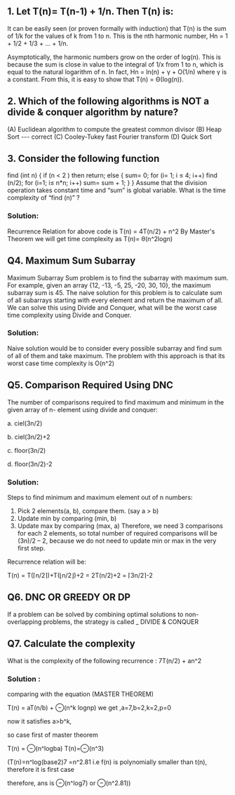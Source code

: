 

## 1. Let T(n)= T(n-1) + 1/n. Then T(n) is:

It can be easily seen (or proven formally with induction) that T(n) is the sum of 1/k for the values of k from 1 to n. This is the nth harmonic number, Hn = 1 + 1/2 + 1/3 + ... + 1/n.

Asymptotically, the harmonic numbers grow on the order of log(n). This is because the sum is close in value to the integral of 1/x from 1 to n, which is equal to the natural logarithm of n. In fact, Hn = ln(n) + γ + O(1/n) where γ is a constant. From this, it is easy to show that T(n) = Θ(log(n)).

## 2. Which of the following algorithms is NOT a divide & conquer algorithm by nature?
(A) Euclidean algorithm to compute the greatest common divisor
(B) Heap Sort           --- correct
(C) Cooley-Tukey fast Fourier transform
(D) Quick Sort

## 3. Consider the following function

find (int n)
 {
  if (n < 2 ) then return; 
  else
   {
    sum= 0;
    for (i= 1; i ≤ 4; i++) find (n/2);
    for (i=1; i≤ n*n; i++) sum= sum + 1;
  } 
}
Assume that the division operation takes constant time and “sum” is global variable. What is the time complexity of “find (n)” ?

### Solution: 
Recurrence Relation for above code is T(n) = 4T(n/2) + n^2
By Master's Theorem we will get time complexity as T(n)= θ(n^2logn)

## Q4. Maximum Sum Subarray
Maximum Subarray Sum problem is to find the subarray with maximum sum. For example, given an array {12, -13, -5, 25, -20, 30, 10}, the maximum subarray sum is 45.
The naive solution for this problem is to calculate sum of all subarrays starting with every element and return the maximum of all. We can solve this using Divide and Conquer, what will be the worst case time complexity using Divide and Conquer.

### Solution:

Naive solution would be to consider every possible subarray and find sum of all of them and take maximum. The problem with this approach is that its worst case time complexity is O(n^2)

## Q5. Comparison Required Using DNC
The number of comparisons required to find maximum and minimum in the given array of n- element using divide and conquer:

a. ciel(3n/2)

b. ciel(3n/2)+2

c. floor(3n/2)

d. floor(3n/2)-2

### Solution:
Steps to find minimum and maximum element out of n numbers:

1. Pick 2 elements(a, b), compare them. (say a > b)
2. Update min by comparing (min, b)
3. Update max by comparing (max, a)
Therefore, we need 3 comparisons for each 2 elements, so total number of required comparisons will be (3n)/2 – 2, because we do not need to update min or max in the very first step.

Recurrence relation will be:

T(n) = T(⌈n/2⌉)+T(⌊n/2⌋)+2 = 2T(n/2)+2 = ⌈3n/2⌉-2

## Q6. DNC OR GREEDY OR DP
If a problem can be solved by combining optimal solutions to non-overlapping problems, the strategy is called _ DIVIDE & CONQUER

## Q7. Calculate the complexity
What is the complexity of the following recurrence :
7T(n/2) + an^2

### Solution :
comparing with the equation (MASTER THEOREM)

T(n) = aT(n/b) + ⊖(n^k lognp)
we get ,a=7,b=2,k=2,p=0

now it satisfies a>b^k,

so case first of master theorem

T(n) = ⊖(n^logba)
T(n)=⊖(n^3)

(T(n)=n^log(base2)7 =n^2.81 i.e f(n) is polynomially smaller than t(n), therefore it is first case

 therefore, ans is ⊖(n^log7) or ⊖(n^2.81))
